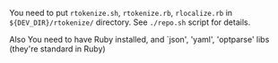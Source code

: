 You need to put `rtokenize.sh`, `rtokenize.rb`, `rlocalize.rb` in `${DEV_DIR}/rtokenize/` directory.
See `./repo.sh` script for details.

Also You need to have Ruby installed, and `json', 'yaml', 'optparse' libs (they're standard in Ruby)

